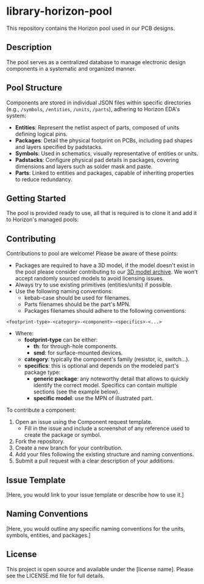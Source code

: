 # library-horizon-pool

This repository contains the Horizon pool used in our PCB designs.

## Description

The pool serves as a centralized database to manage electronic design components in a systematic and organized manner.

## Pool Structure

Components are stored in individual JSON files within specific directories (e.g., `/symbols`, `/entities`, `/units`, `/parts`), adhering to Horizon EDA's system:

- **Entities**: Represent the netlist aspect of parts, composed of units defining logical pins.
- **Packages**: Detail the physical footprint on PCBs, including pad shapes and layers specified by padstacks.
- **Symbols**: Used in schematics, visually representative of entities or units.
- **Padstacks**: Configure physical pad details in packages, covering dimensions and layers such as solder mask and paste.
- **Parts**: Linked to entities and packages, capable of inheriting properties to reduce redundancy.


## Getting Started

The pool is provided ready to use, all that is required is to clone it and add it to Horizon's managed pools:



## Contributing

Contributions to pool are welcome! Please be aware of these points:
- Packages are required to have a 3D model, if the model doesn't exist in the pool please consider contributing to our [3D model archive](https://github.com/ygn-effects/library-eda-3d-models). We won't accept randomly sourced models to avoid licensing issues.
- Always try to use existing primitives (entities/units) if possible.
- Use the following naming conventions:
    - kebab-case should be used for filenames.
    - Parts filenames should be the part's MPN.
    - Packages filenames should adhere to the following conventions:

`<footprint-type>-<category>-<component>-<specifics>-<...>`

- Where:
    - **footprint-type** can be either:
        - **th**: for through-hole components.
        - **smd**: for surface-mounted devices.
    - **category**: typically the component's family (resistor, ic, switch...).
    - **specifics**: this is optional and depends on the modeled part's package type:
        - **generic package**: any noteworthy detail that allows to quickly identify the correct model. Specifics can contain multiple sections (see the example below).
        - **specific model**: use the MPN of illustrated part.


To contribute a component:

1. Open an issue using the Component request template.
    - Fill in the issue and include a screenshot of any reference used to create the package or symbol.
2. Fork the repository.
3. Create a new branch for your contribution.
4. Add your files following the existing structure and naming conventions.
5. Submit a pull request with a clear description of your additions.

## Issue Template

[Here, you would link to your issue template or describe how to use it.]

## Naming Conventions

[Here, you would outline any specific naming conventions for the units, symbols, entities, and packages.]

## License

This project is open source and available under the [license name]. Please see the LICENSE.md file for full details.
